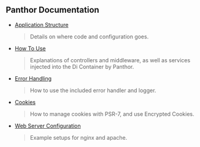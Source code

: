 ## Panthor Documentation

- [Application Structure](APPLICATION_STRUCTURE.md)
  > Details on where code and configuration goes.

- [How To Use](USAGE.md)
  > Explanations of controllers and middleware, as well as services injected into the Di Container by Panthor.

- [Error Handling](ERRORS.md)
  > How to use the included error handler and logger.

- [Cookies](COOKIES.md)
  > How to manage cookies with PSR-7, and use Encrypted Cookies.

- [Web Server Configuration](SERVER.md)
  > Example setups for nginx and apache.
